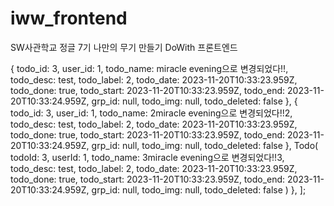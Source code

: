 # iww_frontend

SW사관학교 정글 7기 나만의 무기 만들기 DoWith 프론트엔드

{
      todo_id: 3,
      user_id: 1,
      todo_name: miracle evening으로 변경되었다!!,
      todo_desc: test,
      todo_label: 2,
      todo_date: 2023-11-20T10:33:23.959Z,
      todo_done: true,
      todo_start: 2023-11-20T10:33:23.959Z,
      todo_end: 2023-11-20T10:33:24.959Z,
      grp_id: null,
      todo_img: null,
      todo_deleted: false
    },
    {
      todo_id: 3,
      user_id: 1,
      todo_name: 2miracle evening으로 변경되었다!!2,
      todo_desc: test,
      todo_label: 2,
      todo_date: 2023-11-20T10:33:23.959Z,
      todo_done: true,
      todo_start: 2023-11-20T10:33:23.959Z,
      todo_end: 2023-11-20T10:33:24.959Z,
      grp_id: null,
      todo_img: null,
      todo_deleted: false
    },
    Todo(
      todoId: 3,
      userId: 1,
      todo_name: 3miracle evening으로 변경되었다!!3,
      todo_desc: test,
      todo_label: 2,
      todo_date: 2023-11-20T10:33:23.959Z,
      todo_done: true,
      todo_start: 2023-11-20T10:33:23.959Z,
      todo_end: 2023-11-20T10:33:24.959Z,
      grp_id: null,
      todo_img: null,
      todo_deleted: false
    )
    },
  ];